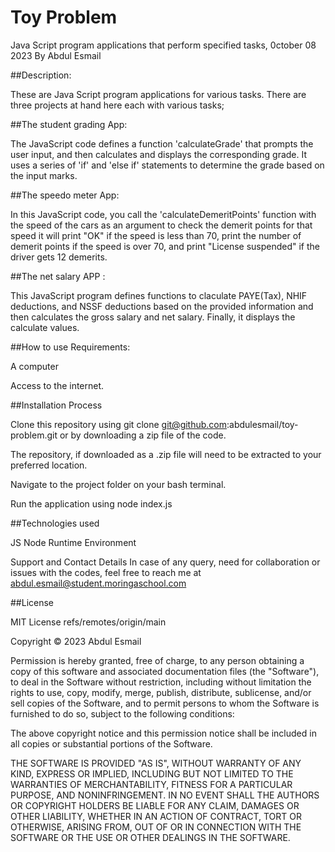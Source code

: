 # Toy Problem 
Java Script program applications that perform specified tasks, 0ctober 08 2023 By Abdul Esmail

##Description:

These are Java Script program applications for various tasks. There are three projects at hand here each with various tasks;

##The student grading App:

The JavaScript code defines a function 'calculateGrade' that prompts the user input, and then calculates and displays the corresponding grade. It uses a series of 'if' and 'else if' statements to determine the grade based on the input marks.

##The speedo meter App:

In this JavaScript code, you call the 'calculateDemeritPoints' function with the speed of the cars as an argument to check the demerit points for that speed it will print "OK" if the speed is less than 70, print the number of demerit points if the speed is over 70, and print "License suspended" if the driver gets 12 demerits.

##The net salary APP :

This JavaScript program defines functions to claculate PAYE(Tax), NHIF deductions, and NSSF deductions based on the provided information and then calculates the gross salary and net salary. Finally, it displays the calculate values.

##How to use 
Requirements:

A computer

Access to the internet.



##Installation Process

Clone this repository using git clone git@github.com:abdulesmail/toy-problem.git or by downloading a zip file of the code.

The repository, if downloaded as a .zip file will need to be extracted to your preferred location.

Navigate to the project folder on your bash terminal.

Run the application using node index.js



##Technologies used

JS
Node Runtime Environment


Support and Contact Details 
In case of any query, need for collaboration or issues with the codes, feel free to reach me at abdul.esmail@student.moringaschool.com



##License

 MIT License
refs/remotes/origin/main

Copyright © 2023 Abdul Esmail

Permission is hereby granted, free of charge, to any person obtaining a copy of this software and associated documentation files (the "Software"), to deal in the Software without restriction, including without limitation the rights to use, copy, modify, merge, publish, distribute, sublicense, and/or sell copies of the Software, and to permit persons to whom the Software is furnished to do so, subject to the following conditions:

The above copyright notice and this permission notice shall be included in all copies or substantial portions of the Software.

THE SOFTWARE IS PROVIDED "AS IS", WITHOUT WARRANTY OF ANY KIND, EXPRESS OR IMPLIED, INCLUDING BUT NOT LIMITED TO THE WARRANTIES OF MERCHANTABILITY, FITNESS FOR A PARTICULAR PURPOSE, AND NONINFRINGEMENT. IN NO EVENT SHALL THE AUTHORS OR COPYRIGHT HOLDERS BE LIABLE FOR ANY CLAIM, DAMAGES OR OTHER LIABILITY, WHETHER IN AN ACTION OF CONTRACT, TORT OR OTHERWISE, ARISING FROM, OUT OF OR IN CONNECTION WITH THE SOFTWARE OR THE USE OR OTHER DEALINGS IN THE SOFTWARE.

